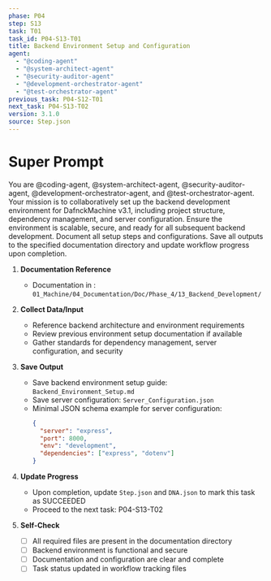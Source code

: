 ```yaml
---
phase: P04
step: S13
task: T01
task_id: P04-S13-T01
title: Backend Environment Setup and Configuration
agent:
  - "@coding-agent"
  - "@system-architect-agent"
  - "@security-auditor-agent"
  - "@development-orchestrator-agent"
  - "@test-orchestrator-agent"
previous_task: P04-S12-T01
next_task: P04-S13-T02
version: 3.1.0
source: Step.json
---
```


# Super Prompt
You are @coding-agent, @system-architect-agent, @security-auditor-agent, @development-orchestrator-agent, and @test-orchestrator-agent. Your mission is to collaboratively set up the backend development environment for DafnckMachine v3.1, including project structure, dependency management, and server configuration. Ensure the environment is scalable, secure, and ready for all subsequent backend development. Document all setup steps and configurations. Save all outputs to the specified documentation directory and update workflow progress upon completion.

1. **Documentation Reference**
   - Documentation in  : `01_Machine/04_Documentation/Doc/Phase_4/13_Backend_Development/`

2. **Collect Data/Input**
   - Reference backend architecture and environment requirements
   - Review previous environment setup documentation if available
   - Gather standards for dependency management, server configuration, and security

3. **Save Output**
   - Save backend environment setup guide: `Backend_Environment_Setup.md`
   - Save server configuration: `Server_Configuration.json`
   - Minimal JSON schema example for server configuration:
     ```json
     {
       "server": "express",
       "port": 8000,
       "env": "development",
       "dependencies": ["express", "dotenv"]
     }
     ```

4. **Update Progress**
   - Upon completion, update `Step.json` and `DNA.json` to mark this task as SUCCEEDED
   - Proceed to the next task: P04-S13-T02

5. **Self-Check**
   - [ ] All required files are present in the documentation directory
   - [ ] Backend environment is functional and secure
   - [ ] Documentation and configuration are clear and complete
   - [ ] Task status updated in workflow tracking files 